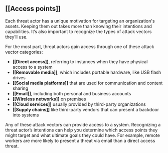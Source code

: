 ## [[Access points]]

Each threat actor has a unique motivation for targeting an organization's assets. Keeping them out takes more than knowing their intentions and capabilities. It’s also important to recognize the types of attack vectors they’ll use.

For the most part, threat actors gain access through one of these attack vector categories:

- **[[Direct access]]**, referring to instances when they have physical access to a system
- **[[Removable media]]**, which includes portable hardware, like USB flash drives
- **[[Social media platforms]]** that are used for communication and content sharing
- **[[Email]]**, including both personal and business accounts
- **[[Wireless networks]]** on premises
- **[[Cloud services]]** usually provided by third-party organizations
- **[[Supply chains]]** like third-party vendors that can present a backdoor into systems

Any of these attack vectors can provide access to a system. Recognizing a threat actor’s intentions can help you determine which access points they might target and what ultimate goals they could have. For example, remote workers are more likely to present a threat via email than a direct access threat.